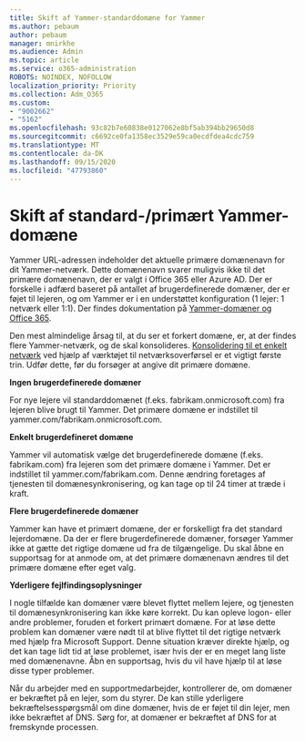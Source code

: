 ```yaml
---
title: Skift af Yammer-standarddomæne for Yammer
ms.author: pebaum
author: pebaum
manager: mnirkhe
ms.audience: Admin
ms.topic: article
ms.service: o365-administration
ROBOTS: NOINDEX, NOFOLLOW
localization_priority: Priority
ms.collection: Adm_O365
ms.custom:
- "9002662"
- "5162"
ms.openlocfilehash: 93c82b7e60838e0127062e8bf5ab394bb29650d8
ms.sourcegitcommit: c6692ce0fa1358ec3529e59ca0ecdfdea4cdc759
ms.translationtype: MT
ms.contentlocale: da-DK
ms.lasthandoff: 09/15/2020
ms.locfileid: "47793860"
---
```

# <a name="changing-the-defaultprimary-yammer-domain"></a>Skift af standard-/primært Yammer-domæne

Yammer URL-adressen indeholder det aktuelle primære domænenavn for dit Yammer-netværk. Dette domænenavn svarer muligvis ikke til det primære domænenavn, der er valgt i Office 365 eller Azure AD. Der er forskelle i adfærd baseret på antallet af brugerdefinerede domæner, der er føjet til lejeren, og om Yammer er i en understøttet konfiguration (1 lejer: 1 netværk eller 1:1). Der findes dokumentation på [Yammer-domæner og Office 365](https://docs.microsoft.com/yammer/configure-your-yammer-network/manage-yammer-domains).

Den mest almindelige årsag til, at du ser et forkert domæne, er, at der findes flere Yammer-netværk, og de skal konsolideres. [Konsolidering til et enkelt netværk](https://docs.microsoft.com/yammer/configure-your-yammer-network/consolidate-multiple-yammer-networks) ved hjælp af værktøjet til netværksoverførsel er et vigtigt første trin. Udfør dette, før du forsøger at angive dit primære domæne.

**Ingen brugerdefinerede domæner**

For nye lejere vil standarddomænet (f.eks. fabrikam.onmicrosoft.com) fra lejeren blive brugt til Yammer. Det primære domæne er indstillet til yammer.com/fabrikam.onmicrosoft.com.

**Enkelt brugerdefineret domæne**

Yammer vil automatisk vælge det brugerdefinerede domæne (f.eks. fabrikam.com) fra lejeren som det primære domæne i Yammer. Det er indstillet til yammer.com/fabrikam.com. Denne ændring foretages af tjenesten til domænesynkronisering, og kan tage op til 24 timer at træde i kraft.

**Flere brugerdefinerede domæner**

Yammer kan have et primært domæne, der er forskelligt fra det standard lejerdomæne. Da der er flere brugerdefinerede domæner, forsøger Yammer ikke at gætte det rigtige domæne ud fra de tilgængelige. Du skal åbne en supportsag for at anmode om, at det primære domænenavn ændres til det primære domæne efter eget valg.

**Yderligere fejlfindingsoplysninger**

I nogle tilfælde kan domæner være blevet flyttet mellem lejere, og tjenesten til domænesynkronisering kan ikke køre korrekt. Du kan opleve logon- eller andre problemer, foruden et forkert primært domæne. For at løse dette problem kan domæner være nødt til at blive flyttet til det rigtige netværk med hjælp fra Microsoft Support. Denne situation kræver direkte hjælp, og det kan tage lidt tid at løse problemet, især hvis der er en meget lang liste med domænenavne. Åbn en supportsag, hvis du vil have hjælp til at løse disse typer problemer.

Når du arbejder med en supportmedarbejder, kontrollerer de, om domæner er bekræftet på en lejer, som du styrer. De kan stille yderligere bekræftelsesspørgsmål om dine domæner, hvis de er føjet til din lejer, men ikke bekræftet af DNS. Sørg for, at domæner er bekræftet af DNS for at fremskynde processen.
